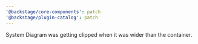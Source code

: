 ```yaml
---
'@backstage/core-components': patch
'@backstage/plugin-catalog': patch
---
```


System Diagram was getting clipped when it was wider than the container.
